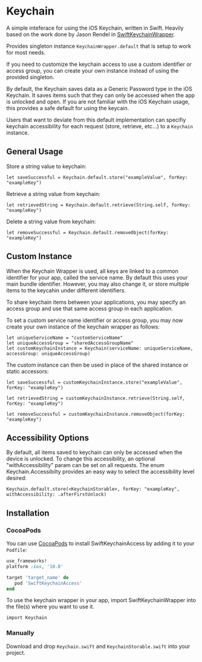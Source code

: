 # Keychain

A simple inteferace for using the iOS Keychain, written in Swift. Heavily based on the work done by Jason Rendel in [SwiftKeychainWrapper](https://github.com/jrendel/SwiftKeychainWrapper).

Provides singleton instance `KeychainWrapper.default` that is setup to work for most needs.

If you need to customize the keychain access to use a custom identifier or access group, you can create your own instance instead of using the provided singleton.

By default, the Keychain saves data as a Generic Password type in the iOS Keychain. It saves items such that they can only be accessed when the app is unlocked and open. If you are not familiar with the iOS Keychain usage, this provides a safe default for using the keycain.

Users that want to deviate from this default implementation can specifiy keychain accessibility for each request (store, retrieve, etc...) to a `Keychain` instance.

## General Usage

Store a string value to keychain:
```
let saveSuccessful = Keychain.default.store("exampleValue", forKey: "exampleKey")
```

Retrieve a string value from keychain:
```
let retrievedString = Keychain.default.retrieve(String.self, forKey: "exampleKey")
```

Delete a string value from keychain:
```
let removeSuccessful = Keychain.default.removeObject(forKey: "exampleKey")
```

## Custom Instance

When the Keychain Wrapper is used, all keys are linked to a common identifier for your app, called the service name. By default this uses your main bundle identifier. However, you may also change it, or store multiple items to the keycahin under different identifiers.

To share keychain items between your applications, you may specify an access group and use that same access group in each application.

To set a custom service name identifier or access group, you may now create your own instance of the keychain wrapper as follows:

```
let uniqueServiceName = "customServiceName"
let uniqueAccessGroup = "sharedAccessGroupName"
let customKeychainInstance = Keychain(serviceName: uniqueServiceName, accessGroup: uniqueAccessGroup)
```
The custom instance can then be used in place of the shared instance or static accessors:

```
let saveSuccessful = customKeychainInstance.store("exampleValue", forKey: "exampleKey")

let retrievedString = customKeychainInstance.retrieve(String.self, forKey: "exampleKey")

let removeSuccessful = customKeychainInstance.removeObject(forKey: "exampleKey")
```

## Accessibility Options

By default, all items saved to keychain can only be accessed when the device is unlocked. To change this accessibility, an optional "withAccessibility" param can be set on all requests. The enum Keychain.Accessibilty provides an easy way to select the accessibility level desired:

```
Keychain.default.store(<KeychainStorable>, forKey: "exampleKey", withAccessibility: .afterFirstUnlock)
```

## Installation

### CocoaPods
You can use [CocoaPods](http://cocoapods.org/) to install SwiftKeychainAccess by adding it to your `Podfile`:

``` ruby
use_frameworks!
platform :ios, '10.0'

target 'target_name' do
   pod 'SwiftKeychainAccess'
end
```

To use the keychain wrapper in your app, import SwiftKeychainWrapper into the file(s) where you want to use it.

```
import Keychain
```

### Manually
Download and drop ```Keychain.swift``` and ```KeychainStorable.swift``` into your project.
